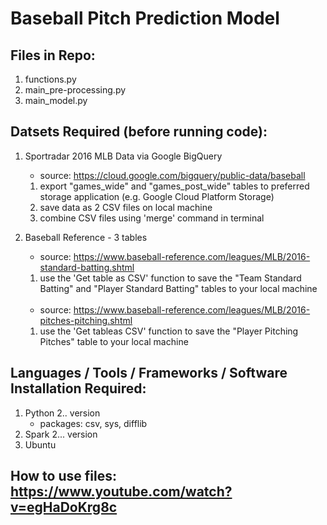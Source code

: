 # Baseball Pitch Prediction Model


## Files in Repo:
   
   1. functions.py
   2. main_pre-processing.py
   3. main_model.py

## Datsets Required (before running code):
  
   1. Sportradar 2016 MLB Data via Google BigQuery
        - source: https://cloud.google.com/bigquery/public-data/baseball
        1. export "games_wide" and "games_post_wide" tables to preferred storage application (e.g. Google Cloud Platform Storage)
        2. save data as 2 CSV files on local machine
        3. combine CSV files using 'merge' command in terminal 

   2. Baseball Reference - 3 tables
        - source: https://www.baseball-reference.com/leagues/MLB/2016-standard-batting.shtml
        1. use the 'Get table as CSV' function to save the "Team Standard Batting" and "Player Standard Batting" tables to your local machine<br><br> 
        - source: https://www.baseball-reference.com/leagues/MLB/2016-pitches-pitching.shtml
        1. use the 'Get tableas CSV' function to save the "Player Pitching Pitches" table to your local machine

## Languages / Tools / Frameworks / Software Installation Required:
   
   1. Python 2.. version
        - packages: csv, sys, difflib
   2. Spark 2... version
   3. Ubuntu 

## How to use files: https://www.youtube.com/watch?v=egHaDoKrg8c

